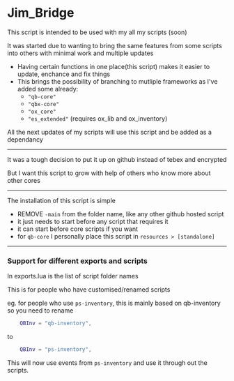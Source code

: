 # Jim_Bridge

This script is intended to be used with my all my scripts (soon)

It was started due to wanting to bring the same features from some scripts into others with minimal work and multiple updates
- Having certain functions in one place(this script) makes it easier to update, enchance and fix things
- This brings the possibility of branching to mutliple frameworks as I've added some already:
    - `"qb-core"`
    - `"qbx-core"`
    - `"ox_core"`
    - `"es_extended"` (requires ox_lib and ox_inventory)

All the next updates of my scripts will use this script and be added as a dependancy

------

It was a tough decision to put it up on github instead of tebex and encrypted

But I want this script to grow with help of others who know more about other cores

---

The installation of this script is simple
- REMOVE `-main` from the folder name, like any other github hosted script
- it just needs to start before any script that requires it
- it can start before core scripts if you want
- for `qb-core` I personally place this script in `resources > [standalone]`


---

### Support for different exports and scripts

In exports.lua is the list of script folder names

This is for people who have customised/renamed scripts

eg. for people who use `ps-inventory`, this is mainly based on qb-inventory
so you need to rename
```lua
    QBInv = "qb-inventory",
```
to
```lua
    QBInv = "ps-inventory",
```

This will now use events from `ps-inventory` and use it through out the scripts.